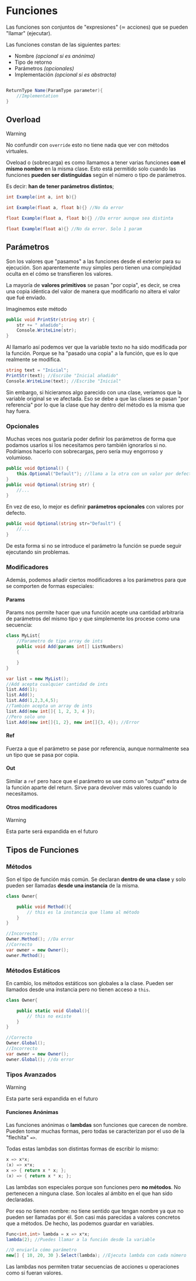 # Funciones

Las funciones son conjuntos de "expresiones" (≃ acciones) que se pueden "llamar" (ejecutar).

Las funciones constan de las siguientes partes:

- Nombre *(opcional si es anónima)*
- Tipo de retorno
- Parámetros *(opcionales)*
- Implementación *(opcional si es abstracta)*

```cs

ReturnType Name(ParamType parameter){
    //Implementation
}

```

## Overload

> [!warning]
> No confundir con `override` esto no tiene nada que ver con métodos virtuales.

Oveload o (sobrecarga) es como llamamos a tener varias funciones **con el mismo nombre** en la misma clase. Esto está permitido solo cuando las funciones **pueden ser distinguidas** según el número o tipo de parámetros.

Es decir: **han de tener parámetros distintos**;

```cs
int Example(int a, int b){}

int Example(float a, float b){} //No da error

float Example(float a, float b){} //Da error aunque sea distinta

float Example(float a){} //No da error. Solo 1 param 
```

## Parámetros

Son los valores que "pasamos" a las funciones desde el exterior para su ejecución. Son aparentemente muy simples pero tienen una complejidad oculta en el cómo se transfieren los valores.

La mayoría de **valores primitivos** se pasan "por copia", es decir, se crea una copia idéntica del valor de manera que modificarlo no altera el valor que fué enviado.

Imaginemos este método

```cs
public void PrintStr(string str) {
    str += " añadido";
    Console.WriteLine(str);
}
```

Al llamarlo así podemos ver que la variable texto no ha sido modificada por la función. Porque se ha "pasado una copia" a la función, que es lo que realmente se modifica.

```cs
string text = "Inicial";
PrintStr(text); //Escribe "Inicial añadido"
Console.WriteLine(text); //Escribe "Inicial"
```

Sin embargo, si hicieramos algo parecido con una clase, veríamos que la variable original se ve afectada. Eso se debe a que las clases se pasan "por referencia" por lo que la clase que hay dentro del método es la misma que hay fuera.

### Opcionales

Muchas veces nos gustaría poder definir los parámetros de forma que podamos usarlos si los necesitamos pero también ignorarlos si no. Podríamos hacerlo con sobrecargas, pero sería muy engorroso y volumioso.

```cs
public void Optional() {
    this.Optional("Default"); //llama a la otra con un valor por defecto
}
public void Optional(string str) {
    //...
}
```

En vez de eso, lo mejor es definir **parámetros opcionales** con valores por defecto.

```cs
public void Optional(string str="Default") {
    //...
}
```

De esta forma si no se introduce el parámetro la función se puede seguir ejecutando sin problemas.


### Modificadores

Además, podemos añadir ciertos modificadores a los parámetros para que se comporten de formas especiales:

#### Params

Params nos permite hacer que una función acepte una cantidad arbitraria de parámetros del mismo tipo y que simplemente los procese como una secuencia:

```cs
class MyList{
    //Parametro de tipo array de ints
    public void Add(params int[] ListNumbers)
    {

    }
}
```

```cs
var list = new MyList();
//Add acepta cualquier cantidad de ints
list.Add(1);
list.Add();
list.Add(1,2,3,4,5);
//También acepta un array de ints
list.Add(new int[]{ 1, 2, 3, 4 });
//Pero solo uno
list.Add(new int[]{1, 2}, new int[]{3, 4}); //Error
```

#### Ref

Fuerza a que el parámetro se pase por referencia, aunque normalmente sea un tipo que se pasa por copia.

#### Out

Similar a `ref` pero hace que el parámetro se use como un "output" extra de la función aparte del return. Sirve para devolver más valores cuando lo necesitamos.

#### Otros modificadores

> [!warning]
> Esta parte será expandida en el futuro

## Tipos de Funciones

### Métodos

Son el tipo de función más común. Se declaran **dentro de una clase** y solo pueden ser llamadas **desde una instancia** de la misma.

```cs
class Owner{

    public void Method(){
        // this es la instancia que llama al método
    }
}
```

```cs
//Incorrecto
Owner.Method(); //Da error
//Correcto
var owner = new Owner();
owner.Method();
```
 

### Métodos Estáticos

En cambio, los métodos estáticos son globales a la clase. Pueden ser llamados desde una instancia pero no tienen acceso a `this`.


```cs
class Owner{

    public static void Global(){
        // this no existe
    }
}
```

```cs
//Correcto
Owner.Global();
//Incorrecto
var owner = new Owner();
owner.Global(); //da error
```


### Tipos Avanzados

> [!warning]
> Esta parte será expandida en el futuro

#### Funciones Anónimas

Las funciones anónimas o **lambdas** son funciones que carecen de nombre. Pueden tomar muchas formas, pero todas se caracterizan por el uso de la "flechita" `=>`.

Todas estas lambdas son distintas formas de escribir lo mismo:

```cs
x => x*x;
(x) => x*x;
x => { return x * x; };
(x) => { return x * x; };
```

Las lambdas son especiales porque son funciones pero **no métodos**. No pertenecen a ninguna clase. Son locales al ámbito en el que han sido declaradas.

Por eso no tienen nombre: no tiene sentido que tengan nombre ya que no pueden ser llamadas por él. Son casi más parecidas a valores concretos que a métodos. De hecho, las podemos guardar en variables.

```cs
Func<int,int> lambda = x => x*x;
lambda(2); //Puedes llamar a la función desde la variable

//O enviarla cómo parámetro
new[] { 10, 20, 30 }.Select(lambda); //Ejecuta lambda con cada número
```

Las lambdas nos permiten tratar secuencias de acciones u operaciones como si fueran valores.

<!-- #### Funciones Asíncronas -->
 

